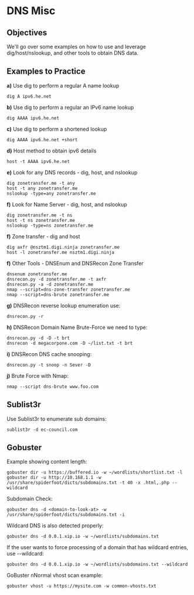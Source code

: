 # DNS Misc

## Objectives

We'll go over some examples on how to use and leverage dig/host/nslookup, and other tools to obtain DNS data.

## Examples to Practice

**a\)** Use dig to perform a regular A name lookup

```text
dig A ipv6.he.net
```

**b\)** Use dig to perform a regular an IPv6 name lookup

```text
dig AAAA ipv6.he.net
```

**c\)** Use dig to perform a shortened lookup

```text
dig AAAA ipv6.he.net +short
```

**d\)** Host method to obtain ipv6 details

```text
host -t AAAA ipv6.he.net
```

**e\)** Look for any DNS records - dig, host, and nslookup

```text
dig zonetransfer.me -t any
host -t any zonetransfer.me
nslookup -type=any zonetransfer.me
```

**f\)** Look for Name Server - dig, host, and nslookup

```text
dig zonetransfer.me -t ns
host -t ns zonetransfer.me
nslookup -type=ns zonetransfer.me
```

**f\)** Zone transfer - dig and host

```text
dig axfr @nsztm1.digi.ninja zonetransfer.me
host -l zonetransfer.me nsztm1.digi.ninja
```

**f\)** Other Tools - DNSEnum and DNSRecon Zone Transfer

```text
dnsenum zonetransfer.me
dnsrecon.py -d zonetransfer.me -t axfr
dnsrecon.py -a -d zonetransfer.me
nmap --script=dns-zone-transfer zonetransfer.me
nmap --script=dns-brute zonetransfer.me
```

**g\)** DNSRecon reverse lookup enumeration use:

```text
dnsrecon.py -r
```

**h\)** DNSRecon Domain Name Brute-Force we need to type:

```text
dnsrecon.py -d -D -t brt
dnsrecon -d megacorpone.com -D ~/list.txt -t brt
```

**i\)** DNSRecon DNS cache snooping:

```text
dnsrecon.py -t snoop -n Sever -D
```

**j\)** Brute Force with Nmap:

```text
nmap --script dns-brute www.foo.com
```

## Sublist3r

Use Sublist3r to enumerate sub domains:

```text
sublist3r -d ec-council.com
```

## Gobuster

Example showing content length:

```text
gobuster dir -u https://buffered.io -w ~/wordlists/shortlist.txt -l
gobuster dir -u http://10.168.1.1 -w /usr/share/spiderfoot/dicts/subdomains.txt -t 40 -x .html,.php --wildcard
```

Subdomain Check:

```text
gobuster dns -d <domain-to-look-at> -w /usr/share/spiderfoot/dicts/subdomains.txt -i
```

Wildcard DNS is also detected properly:

```text
gobuster dns -d 0.0.1.xip.io -w ~/wordlists/subdomains.txt
```

If the user wants to force processing of a domain that has wildcard entries, use --wildcard:

```text
gobuster dns -d 0.0.1.xip.io -w ~/wordlists/subdomains.txt --wildcard
```

GoBuster nNormal vhost scan example:

```text
gobuster vhost -u https://mysite.com -w common-vhosts.txt
```

